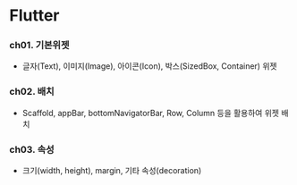 # Flutter
### ch01. 기본위젯
 - 글자(Text), 이미지(Image), 아이콘(Icon), 박스(SizedBox, Container) 위젯 
 
### ch02. 배치
 - Scaffold, appBar, bottomNavigatorBar, Row, Column 등을 활용하여 위젯 배치

### ch03. 속성
 - 크기(width, height), margin, 기타 속성(decoration)